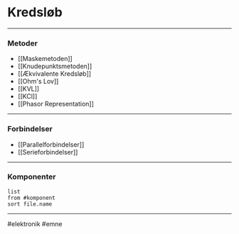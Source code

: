 # Kredsløb

---

### Metoder
- [[Maskemetoden]]
- [[Knudepunktsmetoden]]
- [[Ækvivalente Kredsløb]]
- [[Ohm's Lov]]
- [[KVL]]
- [[KCl]]
- [[Phasor Representation]]

---

### Forbindelser
- [[Parallelforbindelser]]
- [[Serieforbindelser]]

---

### Komponenter
```dataview 
list
from #komponent 
sort file.name
```


---
#elektronik #emne 